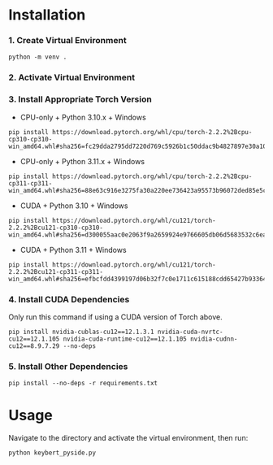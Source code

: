 # Installation
### 1. Create Virtual Environment
```
python -m venv .
```
### 2. Activate Virtual Environment

### 3. Install Appropriate Torch Version
* CPU-only + Python 3.10.x + Windows
```
pip install https://download.pytorch.org/whl/cpu/torch-2.2.2%2Bcpu-cp310-cp310-win_amd64.whl#sha256=fc29dda2795dd7220d769c5926b1c50ddac9b4827897e30a10467063691cdf54
```
* CPU-only + Python 3.11.x + Windows
```
pip install https://download.pytorch.org/whl/cpu/torch-2.2.2%2Bcpu-cp311-cp311-win_amd64.whl#sha256=88e63c916e3275fa30a220ee736423a95573b96072ded85e5c0171fd8f37a755
```
* CUDA + Python 3.10 + Windows
```
pip install https://download.pytorch.org/whl/cu121/torch-2.2.2%2Bcu121-cp310-cp310-win_amd64.whl#sha256=d300055aac0e2063f9a2659924e9766605db06d5683532c6eabbdef6bec865dd
```
* CUDA + Python 3.11 + Windows
```
pip install https://download.pytorch.org/whl/cu121/torch-2.2.2%2Bcu121-cp311-cp311-win_amd64.whl#sha256=efbcfdd4399197d06b32f7c0e1711c615188cdd65427b933648c7478fb880b3f
```
### 4. Install CUDA Dependencies
Only run this command if using a CUDA version of Torch above.
```
pip install nvidia-cublas-cu12==12.1.3.1 nvidia-cuda-nvrtc-cu12==12.1.105 nvidia-cuda-runtime-cu12==12.1.105 nvidia-cudnn-cu12==8.9.7.29 --no-deps
```
### 5. Install Other Dependencies
```
pip install --no-deps -r requirements.txt
```
# Usage
Navigate to the directory and activate the virtual environment, then run:
```
python keybert_pyside.py
```
